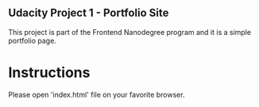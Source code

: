 ## Udacity Project 1 - Portfolio Site

This project is part of the Frontend Nanodegree program and it is a simple portfolio page. 

# Instructions

Please open 'index.html' file on your favorite browser. 

